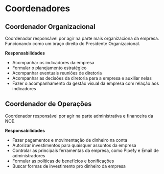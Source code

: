 # Coordenadores
## Coordenador Organizacional

Coordenador responsável por agir na parte mais organizaciona da empresa. Funcionando como um braço direito do Presidente Organizacional.

**Responsabilidades**
- Acompanhar os indicadores da empresa
- Formular o planejamento estratégico
- Acompanhar eventuais reuniões de diretoria
- Acompanhar as decisões da diretoria para a empresa e auxiliar nelas
- Fazer o acompanhamento da gestão visual da empresa com relação aos indicadores

## Coordenador de Operações

Coordenador responsável por agir na parte administrativa e financeira da NOE.

**Responsabilidades**
- Fazer pagamentos e movimentação de dinheiro na conta
- Autorizar investimentos para quaisquer assuntos da empresa
- Controlar as principais ferramentas da empresa, como Pipefy e Email de administradores
- Formular as políticas de benefícios e bonificações
- Buscar formas de investimento pro dinheiro da empresa
